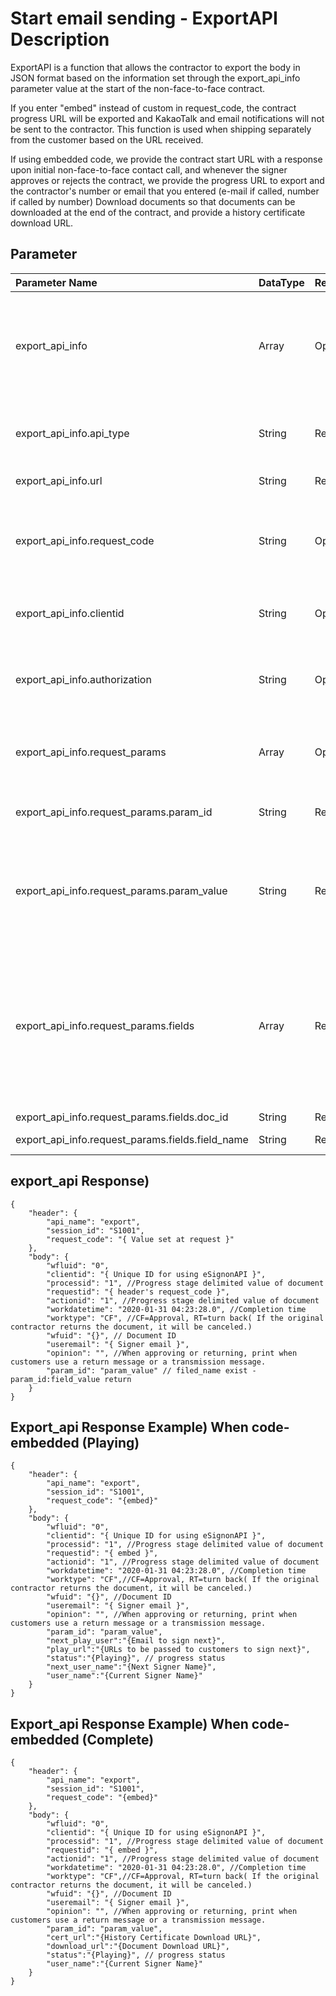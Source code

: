 # Start email sending - ExportAPI Description

ExportAPI is a function that allows the contractor to export the body in JSON format based on the information set through the export\_api\_info parameter value at the start of the non-face-to-face contract.

If you enter "embed" instead of custom in request\_code, the contract progress URL will be exported and KakaoTalk and email notifications will not be sent to the contractor. This function is used when shipping separately from the customer based on the URL received.

If using embedded code, we provide the contract start URL with a response upon initial non-face-to-face contact call, and whenever the signer approves or rejects the contract, we provide the progress URL to export and the contractor's number or email that you entered \(e-mail if called, number if called by number\) Download documents so that documents can be downloaded at the end of the contract, and provide a history certificate download URL.

## Parameter 

<table>
  <thead>
    <tr>
      <th style="text-align:left"><b>Parameter Name                        </b>
      </th>
      <th style="text-align:left">DataType<b>                                                </b>
      </th>
      <th style="text-align:left">Required</th>
      <th style="text-align:left"><b>Description</b>
      </th>
    </tr>
  </thead>
  <tbody>
    <tr>
      <td style="text-align:left">export_api_info</td>
      <td style="text-align:left">Array</td>
      <td style="text-align:left">Optional</td>
      <td style="text-align:left">
        <p>The value that you set when you export the created data.</p>
        <p>( like webhook )</p>
      </td>
    </tr>
    <tr>
      <td style="text-align:left">export_api_info.api_type</td>
      <td style="text-align:left">String</td>
      <td style="text-align:left">Required</td>
      <td style="text-align:left">&quot;StartAndEnd&quot; ( Start and End step) or &quot;ALL&quot; ( ALL
        step )</td>
    </tr>
    <tr>
      <td style="text-align:left">export_api_info.url</td>
      <td style="text-align:left">String</td>
      <td style="text-align:left">Required</td>
      <td style="text-align:left">URL to receive data from</td>
    </tr>
    <tr>
      <td style="text-align:left">export_api_info.request_code</td>
      <td style="text-align:left">String</td>
      <td style="text-align:left">Optional</td>
      <td style="text-align:left">Return The Value You Want to Receive or &quot;embed&quot;( See ExportAPI
        Description)</td>
    </tr>
    <tr>
      <td style="text-align:left">export_api_info.clientid</td>
      <td style="text-align:left">String</td>
      <td style="text-align:left">Optional</td>
      <td style="text-align:left">ID issued by esignon (<a href="https://esignon.net/en/customer/">question </a>for
        issue)</td>
    </tr>
    <tr>
      <td style="text-align:left">export_api_info.authorization</td>
      <td style="text-align:left">String</td>
      <td style="text-align:left">Optional</td>
      <td style="text-align:left">The value you want to set to header authorization when receiving data</td>
    </tr>
    <tr>
      <td style="text-align:left">export_api_info.request_params</td>
      <td style="text-align:left">Array</td>
      <td style="text-align:left">Optional</td>
      <td style="text-align:left">Use when you want to get a specific value inside a document.</td>
    </tr>
    <tr>
      <td style="text-align:left">export_api_info.request_params.param_id</td>
      <td style="text-align:left">String</td>
      <td style="text-align:left">Required</td>
      <td style="text-align:left">Name of parameter to receive (custom)</td>
    </tr>
    <tr>
      <td style="text-align:left">export_api_info.request_params.param_value</td>
      <td style="text-align:left">String</td>
      <td style="text-align:left">Required</td>
      <td style="text-align:left">Default value to be obtained if the value to be obtained from Params.fields
        is not in the document</td>
    </tr>
    <tr>
      <td style="text-align:left">export_api_info.request_params.fields</td>
      <td style="text-align:left">Array</td>
      <td style="text-align:left">Required</td>
      <td style="text-align:left">The value entered instead of param_value if the value corresponding to
        the field name exists in the document by querying the field name inside
        the format.</td>
    </tr>
    <tr>
      <td style="text-align:left">export_api_info.request_params.fields.doc_id</td>
      <td style="text-align:left">String</td>
      <td style="text-align:left">Required</td>
      <td style="text-align:left">templateID</td>
    </tr>
    <tr>
      <td style="text-align:left">export_api_info.request_params.fields.field_name</td>
      <td style="text-align:left">String</td>
      <td style="text-align:left">Required</td>
      <td style="text-align:left">template field name</td>
    </tr>
  </tbody>
</table>

## export\_api Response\) 

```text
{
	"header": {
		"api_name": "export",
		"session_id": "S1001",
		"request_code": "{ Value set at request }"
	},
	"body": {
		"wfluid": "0", 
		"clientid": "{ Unique ID for using eSignonAPI }",
		"processid": "1", //Progress stage delimited value of document
		"requestid": "{ header's request_code }",
		"actionid": "1", //Progress stage delimited value of document
		"workdatetime": "2020-01-31 04:23:28.0", //Completion time
		"worktype": "CF", //CF=Approval, RT=turn back( If the original contractor returns the document, it will be canceled.)
		"wfuid": "{}", // Document ID
		"useremail": "{ Signer email }", 
		"opinion": "", //When approving or returning, print when customers use a return message or a transmission message.
		"param_id": "param_value" // filed_name exist - param_id:field_value return
	}
}
```

## Export\_api Response Example\) When code-embedded \(Playing\)

```text
{
	"header": {
		"api_name": "export",
		"session_id": "S1001",
		"request_code": "{embed}"
	},
	"body": {
		"wfluid": "0",
		"clientid": "{ Unique ID for using eSignonAPI }",
		"processid": "1", //Progress stage delimited value of document
		"requestid": "{ embed }",
		"actionid": "1", //Progress stage delimited value of document
		"workdatetime": "2020-01-31 04:23:28.0", //Completion time
		"worktype": "CF",//CF=Approval, RT=turn back( If the original contractor returns the document, it will be canceled.)
		"wfuid": "{}", //Document ID
		"useremail": "{ Signer email }", 
		"opinion": "", //When approving or returning, print when customers use a return message or a transmission message.
		"param_id": "param_value",
		"next_play_user":"{Email to sign next}",
		"play_url":"{URLs to be passed to customers to sign next}",
		"status":"{Playing}", // progress status
		"next_user_name":"{Next Signer Name}",
		"user_name":"{Current Signer Name}"
	}
}
```

## Export\_api Response Example\) When code-embedded \(Complete\)

```text
{
	"header": {
		"api_name": "export",
		"session_id": "S1001",
		"request_code": "{embed}"
	},
	"body": {
		"wfluid": "0",
		"clientid": "{ Unique ID for using eSignonAPI }",
		"processid": "1", //Progress stage delimited value of document
		"requestid": "{ embed }",
		"actionid": "1", //Progress stage delimited value of document
		"workdatetime": "2020-01-31 04:23:28.0", //Completion time
		"worktype": "CF",//CF=Approval, RT=turn back( If the original contractor returns the document, it will be canceled.)
		"wfuid": "{}", //Document ID
		"useremail": "{ Signer email }", 
		"opinion": "", //When approving or returning, print when customers use a return message or a transmission message.
		"param_id": "param_value",
		"cert_url":"{History Certificate Download URL}",
		"download_url":"{Document Download URL}",
		"status":"{Playing}", // progress status
		"user_name":"{Current Signer Name}"
	}
}
```

